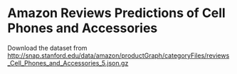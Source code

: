 # Amazon Reviews Predictions of Cell Phones and Accessories

Download the dataset from http://snap.stanford.edu/data/amazon/productGraph/categoryFiles/reviews_Cell_Phones_and_Accessories_5.json.gz
